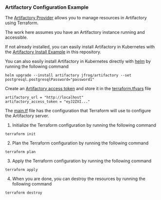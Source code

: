 ### Artifactory Configuration Example
The [Artifactory Provider](https://github.com/jfrog/terraform-provider-artifactory) allows you to manage resources in Artifactory using Terraform.

The work here assumes you have an Artifactory instance running and accessible.

If not already installed, you can easily install Artifactory in Kubernetes with the [Artifactory Install Example](../3.artifactory-install) in this repository.

You can also easily install Artifactory in Kubernetes directly with [helm](https://helm.sh) by running the following command
```shell
helm upgrade --install artifactory jfrog/artifactory --set postgresql.postgresqlPassword="password1"
```

Create an [Artifactory access token](https://jfrog.com/help/r/how-to-generate-an-access-token-video/artifactory-creating-access-tokens-in-artifactory) and store it in the [terraform.tfvars](terraform.tfvars) file
```text
artifactory_url = "http://localhost"
artifactory_access_token = "eyJ2ZXI..."
```

The [main.tf](main.tf) file has the configuration that Terraform will use to configure the Artifactory server.

1. Initialize the Terraform configuration by running the following command
```shell
terraform init
```

2. Plan the Terraform configuration by running the following command
```shell
terraform plan
```

3. Apply the Terraform configuration by running the following command
```shell
terraform apply
```

4. When you are done, you can destroy the resources by running the following command
```shell
terraform destroy
```
